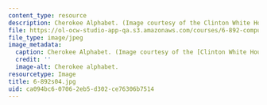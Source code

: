```yaml
---
content_type: resource
description: Cherokee Alphabet. (Image courtesy of the Clinton White House Web site.)
file: https://ol-ocw-studio-app-qa.s3.amazonaws.com/courses/6-892-computational-models-of-discourse-spring-2004/ca094bc607062eb5d302ce76306b7514_6-892s04.jpg
file_type: image/jpeg
image_metadata:
  caption: Cherokee Alphabet. (Image courtesy of the [Clinton White House Web site](http://clinton4.nara.gov/).)
  credit: ''
  image-alt: Cherokee alphabet.
resourcetype: Image
title: 6-892s04.jpg
uid: ca094bc6-0706-2eb5-d302-ce76306b7514
---
```

